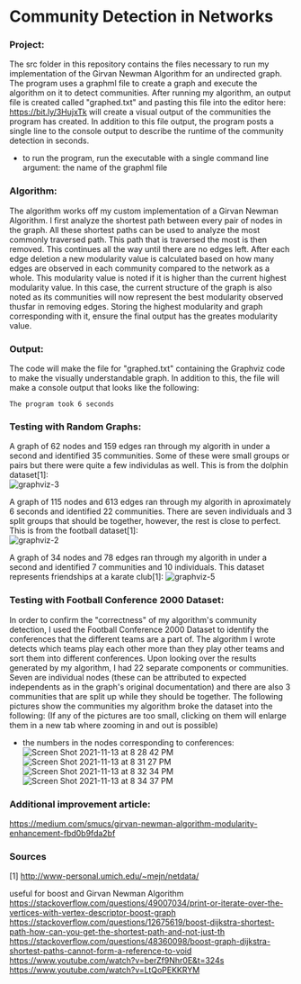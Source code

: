 # Community Detection in Networks

### Project:
The src folder in this repository contains the files necessary to run my implementation of the Girvan Newman Algorithm for 
an undirected graph. The program uses a graphml file to create a graph and execute the algorithm on it to detect communities. After running my algorithm, an output file is created called "graphed.txt" and pasting this file into
the editor here: https://bit.ly/3HujxTk will create a visual output of the communities the program has created. In addition to
this file output, the program posts a single line to the console output to describe the runtime of the community detection in seconds.
  - to run the program, run the executable with a single command line argument: the name of the graphml file


### Algorithm:
The algorithm works off my custom implementation of a Girvan Newman Algorithm. I first analyze the shortest path between every
pair of nodes in the graph. All these shortest paths can be used to analyze the most commonly traversed path. This path that is
traversed the most is then removed. This continues all the way until there are no edges left. After each edge deletion
a new modularity value is calculated based on how many edges are observed in each community compared to the network as a whole. 
This modularity value is noted if it is higher than the current highest modularity value. In this case, the current structure of the 
graph is also noted as its communities will now represent the best modularity observed thusfar in removing edges. Storing the highest modularity and graph corresponding with it, ensure the final output has the greates modularity value.

### Output:
The code will make the file for "graphed.txt" containing the Graphviz code to make the visually understandable graph.
In addition to this, the file will make a console output that looks like the following:
```
The program took 6 seconds
```

### Testing with Random Graphs:
A graph of 62 nodes and 159 edges ran through my algorith in under a second and identified 35 communities. Some of these were small groups or pairs but there were quite a few individulas as well. This is from the dolphin dataset[1]:  
![graphviz-3](https://user-images.githubusercontent.com/72896477/141665868-72673715-b327-4dab-a92c-d6aed6e37361.png)

A graph of 115 nodes and 613 edges ran through my algorith in aproximately 6 seconds and identified 22 communities. There are seven individuals and 3 split groups that should be together, however, the rest is close to perfect. This is from the football dataset[1]:  
![graphviz-2](https://user-images.githubusercontent.com/72896477/141665343-7db76992-8c57-4868-8821-dba68bbcd142.png)

A graph of 34 nodes and 78 edges ran through my algorith in under a second and identified 7 communities and 10 individuals. This dataset represents friendships at a karate club[1]:
![graphviz-5](https://user-images.githubusercontent.com/72896477/141666195-faf1478a-269f-4734-a3e2-4593e41562a2.png)



### Testing with Football Conference 2000 Dataset:
In order to confirm the "correctness" of my algorithm's community detection, I used the Football Conference
2000 Dataset to identify the conferences that the different teams are a part of. The algorithm I wrote detects which 
teams play each other more than they play other teams and sort them into different conferences. Upon looking over the results
generated by my algorithm, I had 22 separate components or communities. Seven are individual nodes (these can be attributed to expected independents as in the graph's original documentation) 
and there are also 3 communities that are split up while they should be together. The following pictures show the communities 
my algorithm broke the dataset into the following: (If any of the pictures are too small, clicking on them will enlarge them in a new tab where zooming in and out is possible)

- the numbers in the nodes corresponding to conferences:
![Screen Shot 2021-11-13 at 8 28 42 PM](https://user-images.githubusercontent.com/72896477/141665083-0e704ab4-4404-406f-a4ac-1dce43d3597d.png)
![Screen Shot 2021-11-13 at 8 31 27 PM](https://user-images.githubusercontent.com/72896477/141665112-244bce41-bc97-484e-94ae-2a072583905f.png)
![Screen Shot 2021-11-13 at 8 32 34 PM](https://user-images.githubusercontent.com/72896477/141665144-0e7b1a9b-59eb-455e-b94b-8a25abdff295.png)
![Screen Shot 2021-11-13 at 8 34 37 PM](https://user-images.githubusercontent.com/72896477/141665193-25002e99-0bfc-457f-b195-d4e6a8f4bf72.png)

### Additional improvement article:

https://medium.com/smucs/girvan-newman-algorithm-modularity-enhancement-fbd0b9fda2bf

### Sources 
[1] http://www-personal.umich.edu/~mejn/netdata/

useful for boost and Girvan Newman Algorithm
https://stackoverflow.com/questions/49007034/print-or-iterate-over-the-vertices-with-vertex-descriptor-boost-graph
https://stackoverflow.com/questions/12675619/boost-dijkstra-shortest-path-how-can-you-get-the-shortest-path-and-not-just-th
https://stackoverflow.com/questions/48360098/boost-graph-dijkstra-shortest-paths-cannot-form-a-reference-to-void
https://www.youtube.com/watch?v=berZf9Nhr0E&t=324s
https://www.youtube.com/watch?v=LtQoPEKKRYM
